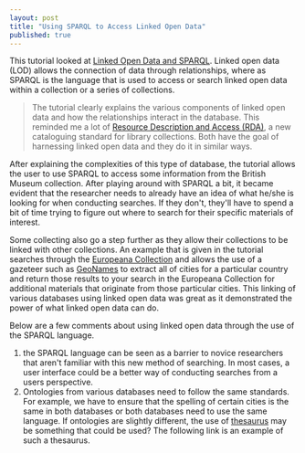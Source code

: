 ```yaml
---
layout: post
title: "Using SPARQL to Access Linked Open Data"
published: true
---
```



This tutorial looked at [Linked Open Data and SPARQL](http://programminghistorian.org/lessons/graph-databases-and-SPARQL/ "SPARL"). Linked open data (LOD) allows the connection of data through relationships, where as SPARQL is the language that is used to access or search linked open data within a collection or a series of collections.

>The tutorial clearly explains the various components of linked open data and how the relationships interact in the database. This reminded me a lot of [Resource Description and Access (RDA)](https://www.oclc.org/rda/about.en.html "RDA"), a new cataloguing standard for library collections. Both have the goal of harnessing linked open data and they do it in similar ways.

After explaining the complexities of this type of database, the tutorial allows the user to use SPARQL to access some information from the British Museum collection. After playing around with SPARQL a bit, it became evident that the researcher needs to already have an idea of what he/she is looking for when conducting searches. If they don't, they'll have to spend a bit of time trying to figure out where to search for their specific materials of interest.

Some collecting also go a step further as they allow their collections to be linked with other collections. An example that is given in the tutorial searches through the [Europeana Collection](http://europeana.ontotext.com/sparql/ "Europeana") and allows the use of a gazeteer such as [GeoNames](http://sws.geonames.org/ "GeoNames") to extract all of cities for a particular country and return those results to your search in the Europeana Collection for additional materials that originate from those particular cities. This linking of various databases using linked open data was great as it demonstrated the power of what linked open data can do.

Below are a few comments about using linked open data through the use of the SPARQL language.
  1. the SPARQL language can be seen as a barrier to novice researchers that aren't familiar with this new method of searching. In most cases, a user interface could be a better way of conducting searches from a users perspective.
  2. Ontologies from various databases need to follow the same standards. For example, we have to ensure that the spelling of certain cities is the same in both databases or both databases need to use the same language. If ontologies are slightly different, the use of [thesaurus](http://vocab.rdc.uottawa.ca/tematres-en/vocab/ "Thesaurus from ESIS") may be something that could be used? The following link is an example of such a thesaurus.
